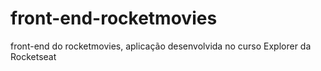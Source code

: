 # front-end-rocketmovies
front-end do rocketmovies, aplicação desenvolvida no curso Explorer da Rocketseat
